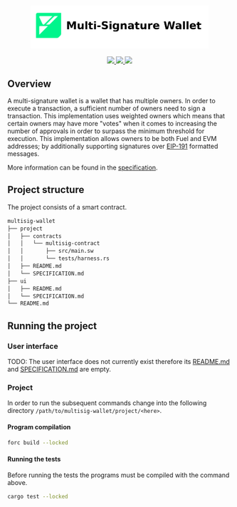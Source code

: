 <p align="center">
    <picture>
        <source media="(prefers-color-scheme: dark)" srcset=".docs/multi-signature-logo-dark-theme.png">
        <img alt="multisig logo" width="400px" src=".docs/multi-signature-logo-light-theme.png">
    </picture>
</p>

<p align="center">
    <a href="https://crates.io/crates/forc/0.33.1" alt="forc">
        <img src="https://img.shields.io/badge/forc-v0.33.1-orange" />
    </a>
    <a href="https://crates.io/crates/fuel-core/0.15.3" alt="fuel-core">
        <img src="https://img.shields.io/badge/fuel--core-v0.15.3-yellow" />
    </a>
    <a href="https://crates.io/crates/fuels/0.34.0" alt="forc">
        <img src="https://img.shields.io/badge/fuels-v0.34.0-blue" />
    </a>
</p>

## Overview

A multi-signature wallet is a wallet that has multiple owners. In order to execute a transaction, a sufficient number of owners need to sign a transaction. This implementation uses weighted owners which means that certain owners may have more "votes" when it comes to increasing the number of approvals in order to surpass the minimum threshold for execution. This implementation allows owners to be both Fuel and EVM addresses; by additionally supporting signatures over [EIP-191](https://eips.ethereum.org/EIPS/eip-191) formatted messages.

More information can be found in the [specification](./project/SPECIFICATION.md).

## Project structure

The project consists of a smart contract.

<!--Only show most important files e.g. script to run, build etc.-->

```sh
multisig-wallet
├── project
│   ├── contracts
│   │   └── multisig-contract
│   │       ├── src/main.sw
│   │       └── tests/harness.rs
│   ├── README.md
│   └── SPECIFICATION.md
├── ui
│   ├── README.md
│   └── SPECIFICATION.md
└── README.md
```

## Running the project

### User interface

TODO: The user interface does not currently exist therefore its [README.md](ui/README.md) and [SPECIFICATION.md](ui/SPECIFICATION.md) are empty.

### Project

In order to run the subsequent commands change into the following directory `/path/to/multisig-wallet/project/<here>`.

#### Program compilation

```bash
forc build --locked
```

#### Running the tests

Before running the tests the programs must be compiled with the command above.

```bash
cargo test --locked
```
